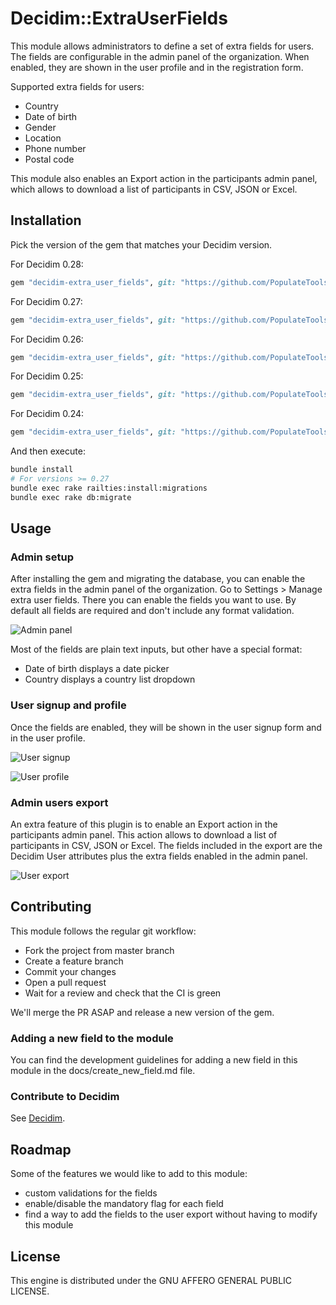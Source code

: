 # Decidim::ExtraUserFields

This module allows administrators to define a set of extra fields for users. The fields are configurable in the admin panel of the organization. When enabled, they are shown in the user profile and in the registration form.

Supported extra fields for users:

* Country
* Date of birth
* Gender
* Location
* Phone number
* Postal code

This module also enables an Export action in the participants admin panel, which allows to download a list of participants in CSV, JSON or Excel.

## Installation

Pick the version of the gem that matches your Decidim version.

For Decidim 0.28:

```ruby
gem "decidim-extra_user_fields", git: "https://github.com/PopulateTools/decidim-module-extra_user_fields.git", branch: "release/0.28-stable"
```

For Decidim 0.27:

```ruby
gem "decidim-extra_user_fields", git: "https://github.com/PopulateTools/decidim-module-extra_user_fields.git", branch: "release/0.27-stable"
```

For Decidim 0.26:

```ruby
gem "decidim-extra_user_fields", git: "https://github.com/PopulateTools/decidim-module-extra_user_fields.git", branch: "release/0.26-stable"
```

For Decidim 0.25:

```ruby
gem "decidim-extra_user_fields", git: "https://github.com/PopulateTools/decidim-module-extra_user_fields.git", branch: "release/0.25-stable"
```

For Decidim 0.24:

```ruby
gem "decidim-extra_user_fields", git: "https://github.com/PopulateTools/decidim-module-extra_user_fields.git", branch: "release/0.24-stable"
```

And then execute:

```bash
bundle install
# For versions >= 0.27
bundle exec rake railties:install:migrations
bundle exec rake db:migrate
```

## Usage

### Admin setup

After installing the gem and migrating the database, you can enable the extra fields in the admin panel of the organization. Go to Settings > Manage extra user fields. There you can enable the fields you want to use. By default all fields are required and don't include any format validation.

![Admin panel](https://github.com/PopulateTools/decidim-module-extra_user_fields/blob/extra-fields-0-27/docs/resources/extra_user_fields_admin.png)

Most of the fields are plain text inputs, but other have a special format:

* Date of birth displays a date picker
* Country displays a country list dropdown

### User signup and profile

Once the fields are enabled, they will be shown in the user signup form and in the user profile.

![User signup](https://github.com/PopulateTools/decidim-module-extra_user_fields/blob/extra-fields-0-27/docs/resources/extra_user_fields_signup.png)

![User profile](https://github.com/PopulateTools/decidim-module-extra_user_fields/blob/extra-fields-0-27/docs/resources/extra_user_fields_profile.png)


### Admin users export

An extra feature of this plugin is to enable an Export action in the participants admin panel. This action allows to download a list of participants in CSV, JSON or Excel. The fields included in the export are the Decidim User attributes plus the extra fields enabled in the admin panel.

![User export](https://github.com/PopulateTools/decidim-module-extra_user_fields/blob/extra-fields-0-27/docs/resources/extra_user_fields_export.png)

## Contributing

This module follows the regular git workflow:

* Fork the project from master branch
* Create a feature branch
* Commit your changes
* Open a pull request
* Wait for a review and check that the CI is green

We'll merge the PR ASAP and release a new version of the gem.

### Adding a new field to the module

You can find the development guidelines for adding a new field in this module in the docs/create_new_field.md file.

### Contribute to Decidim

See [Decidim](https://github.com/decidim/decidim).

## Roadmap

Some of the features we would like to add to this module:

* custom validations for the fields
* enable/disable the mandatory flag for each field
* find a way to add the fields to the user export without having to modify this module

## License

This engine is distributed under the GNU AFFERO GENERAL PUBLIC LICENSE.
